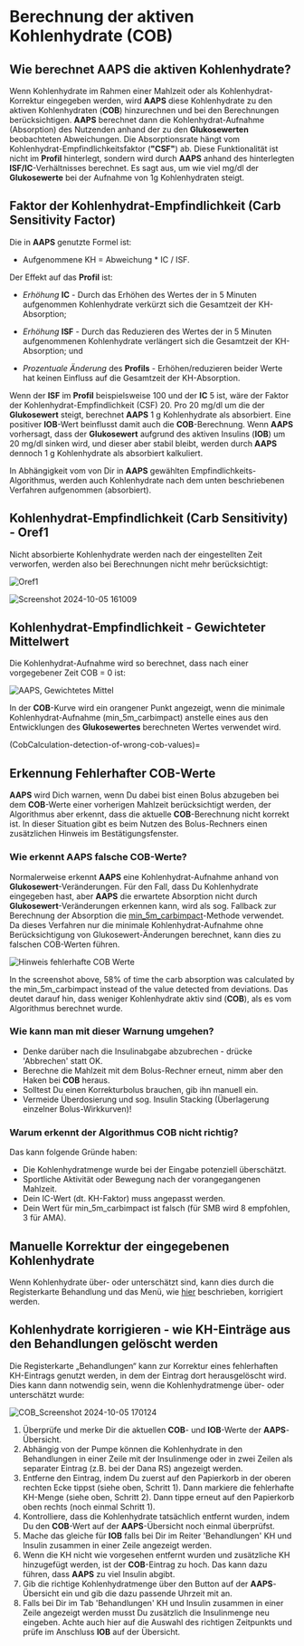# Berechnung der aktiven Kohlenhydrate (COB)

## Wie berechnet AAPS die aktiven Kohlenhydrate?

Wenn Kohlenhydrate im Rahmen einer Mahlzeit oder als Kohlenhydrat-Korrektur eingegeben werden, wird **AAPS** diese Kohlenhydrate zu den aktiven Kohlenhydraten (**COB**) hinzurechnen und bei den Berechnungen berücksichtigen. **AAPS** berechnet dann die Kohlenhydrat-Aufnahme (Absorption) des Nutzenden anhand der zu den **Glukosewerten** beobachteten Abweichungen. Die Absorptionsrate hängt vom Kohlenhydrat-Empfindlichkeitsfaktor (**"CSF"**) ab. Diese Funktionalität ist nicht im **Profil** hinterlegt, sondern wird durch **AAPS** anhand des hinterlegten **ISF/IC**-Verhältnisses berechnet. Es sagt aus, um wie viel mg/dl der **Glukosewerte** bei der Aufnahme von 1g Kohlenhydraten steigt.

## Faktor der Kohlenhydrat-Empfindlichkeit (Carb Sensitivity Factor)

Die in **AAPS** genutzte Formel ist:

- Aufgenommene KH = Abweichung * IC / ISF.

Der Effekt auf das **Profil** ist:

- _Erhöhung_ **IC** - Durch das Erhöhen des Wertes der in 5 Minuten aufgenommen Kohlenhydrate verkürzt sich die Gesamtzeit der KH-Absorption;

- _Erhöhung_ **ISF** - Durch das Reduzieren des Wertes der in 5 Minuten aufgenommenen Kohlenhydrate verlängert sich die Gesamtzeit der KH-Absorption; und

- _Prozentuale Änderung_ des **Profils** -  Erhöhen/reduzieren beider Werte hat keinen Einfluss auf die Gesamtzeit der KH-Absorption.

Wenn der **ISF** im **Profil**  beispielsweise 100 und der **IC** 5 ist, wäre der Faktor der Kohlenhydrat-Empfindlichkeit (CSF) 20. Pro 20 mg/dl um die der **Glukosewert** steigt, berechnet **AAPS** 1 g Kohlenhydrate als absorbiert. Eine positiver **IOB**-Wert beinflusst damit auch die **COB**-Berechnung. Wenn **AAPS** vorhersagt, dass der **Glukosewert** aufgrund des aktiven Insulins (**IOB**) um 20 mg/dl sinken wird, und dieser aber stabil bleibt, werden durch **AAPS** dennoch 1 g Kohlenhydrate als absorbiert kalkuliert.

In Abhängigkeit vom von Dir in **AAPS** gewählten Empfindlichkeits-Algorithmus, werden auch Kohlenhydrate nach dem unten beschriebenen Verfahren aufgenommen (absorbiert).

## Kohlenhydrat-Empfindlichkeit (Carb Sensitivity) - Oref1

Nicht absorbierte Kohlenhydrate werden nach der eingestellten Zeit verworfen, werden also bei Berechnungen nicht mehr berücksichtigt:

![Oref1](../images/cob_oref0_orange_II.png)

![Screenshot 2024-10-05 161009](../images/cob_oref0_orange_I.png)


## Kohlenhydrat-Empfindlichkeit - Gewichteter Mittelwert

Die Kohlenhydrat-Aufnahme wird so berechnet, dass nach einer vorgegebener Zeit COB = 0 ist:

![AAPS, Gewichtetes Mittel](../images/cob_aaps2_orange_II.png)

In der **COB**-Kurve wird ein orangener Punkt angezeigt, wenn die minimale Kohlenhydrat-Aufnahme (min_5m_carbimpact) anstelle eines aus den Entwicklungen des **Glukosewertes** berechneten Wertes verwendet wird.

(CobCalculation-detection-of-wrong-cob-values)=
## Erkennung Fehlerhafter COB-Werte

**AAPS** wird Dich warnen, wenn Du dabei bist einen Bolus abzugeben bei dem **COB**-Werte einer vorherigen Mahlzeit berücksichtigt werden, der Algorithmus aber erkennt, dass die  aktuelle **COB**-Berechnung nicht korrekt ist. In dieser Situation gibt es beim Nutzen des Bolus-Rechners einen zusätzlichen Hinweis im Bestätigungsfenster.

### Wie erkennt AAPS falsche COB-Werte?

Normalerweise erkennt __AAPS__ eine Kohlenhydrat-Aufnahme anhand von **Glukosewert**-Veränderungen. Für den Fall, dass Du Kohlenhydrate eingegeben hast, aber **AAPS** die erwartete Absorption nicht durch **Glukosewert**-Veränderungen erkennen kann, wird als sog. Fallback zur Berechnung der Absorption die [min_5m_carbimpact](#Preferences-min_5m_carbimpact)-Methode verwendet. Da dieses Verfahren nur die minimale Kohlenhydrat-Aufnahme ohne Berücksichtigung von Glukosewert-Änderungen berechnet, kann dies zu falschen COB-Werten führen.

![Hinweis fehlerhafte COB Werte](../images/Calculator_SlowCarbAbsorption.png)

In the screenshot above, 58% of time the carb absorption was calculated by the min_5m_carbimpact instead of the value detected from deviations. Das deutet darauf hin, dass weniger Kohlenhydrate aktiv sind (**COB**), als es vom Algorithmus berechnet wurde.

### Wie kann man mit dieser Warnung umgehen?

- Denke darüber nach die Insulinabgabe abzubrechen - drücke 'Abbrechen' statt OK.
- Berechne die Mahlzeit mit dem Bolus-Rechner erneut, nimm aber den Haken bei **COB** heraus.
- Solltest Du einen Korrekturbolus brauchen, gib ihn manuell ein.
- Vermeide Überdosierung und sog. Insulin Stacking (Überlagerung einzelner Bolus-Wirkkurven)!


### Warum erkennt der Algorithmus COB nicht richtig?

Das kann folgende Gründe haben:
- Die Kohlenhydratmenge wurde bei der Eingabe potenziell überschätzt.
- Sportliche Aktivität oder Bewegung nach der vorangegangenen Mahlzeit.
- Dein IC-Wert (dt. KH-Faktor) muss angepasst werden.
- Dein Wert für min_5m_carbimpact ist falsch (für SMB wird 8 empfohlen, 3 für AMA).


## Manuelle Korrektur der eingegebenen Kohlenhydrate

Wenn Kohlenhydrate über- oder unterschätzt sind, kann dies durch die Registerkarte Behandlung und das Menü, wie [hier](#screens-bolus-carbs) beschrieben, korrigiert werden.


## Kohlenhydrate korrigieren - wie KH-Einträge aus den Behandlungen gelöscht werden


Die Registerkarte „Behandlungen“ kann zur Korrektur eines fehlerhaften KH-Eintrags genutzt werden, in dem der Eintrag dort herausgelöscht wird. Dies kann dann notwendig sein, wenn die Kohlenhydratmenge über- oder unterschätzt wurde:

![COB_Screenshot 2024-10-05 170124](../images/e123d85d-907e-4545-bf1b-09fee4d42555.png)

1. Überprüfe und merke Dir die aktuellen **COB**- und **IOB**-Werte der **AAPS**-Übersicht.
2. Abhängig von der Pumpe können die Kohlenhydrate in den Behandlungen in einer Zeile mit der Insulinmenge oder in zwei Zeilen als separater Eintrag (z.B. bei der Dana RS) angezeigt werden.
3. Entferne den Eintrag, indem Du zuerst auf den Papierkorb in der oberen rechten Ecke tippst (siehe oben, Schritt 1). Dann markiere die fehlerhafte KH-Menge (siehe oben, Schritt 2). Dann tippe erneut auf den Papierkorb oben rechts (noch einmal Schritt 1).
4. Kontrolliere, dass die Kohlenhydrate tatsächlich entfernt wurden, indem Du den **COB**-Wert auf der **AAPS**-Übersicht noch einmal überprüfst.
5. Mache das gleiche für **IOB** falls bei Dir im Reiter 'Behandlungen' KH und Insulin zusammen in einer Zeile angezeigt werden.
6. Wenn die KH nicht wie vorgesehen entfernt wurden und zusätzliche KH hinzugefügt werden, ist der **COB**-Eintrag zu hoch. Das kann dazu führen, dass **AAPS** zu viel Insulin abgibt.
7. Gib die richtige Kohlenhydratmenge über den Button auf der **AAPS**-Übersicht ein und gib die dazu passende Uhrzeit mit an.
8. Falls bei Dir im Tab 'Behandlungen' KH und Insulin zusammen in einer Zeile angezeigt werden musst Du zusätzlich die Insulinmenge neu eingeben. Achte auch hier auf die Auswahl des richtigen Zeitpunkts und prüfe im Anschluss **IOB** auf der Übersicht.

